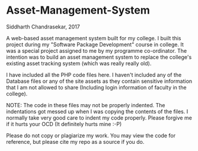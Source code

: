 # Asset-Management-System
Siddharth Chandrasekar, 2017

A web-based asset management system built for my college. I built this project during my "Software Package Development" course in college. It was
a special project assigned to me by my programme co-ordinator. The intention was to build an asset management system to replace the college's
existing asset tracking system (which was really really old).

I have included all the PHP code files here. I haven't included any of the Database files or any of the site assets as they contain sensitive information that I am not allowed to share (Including login information of faculty in the college).

NOTE: The code in these files may not be properly indented. The indentations got messed up when I was copying the contents of the files.
I normally take very good care to indent my code properly. Please forgive me if it hurts your OCD (It definitely hurts mine :-P)

Please do not copy or plagiarize my work. You may view the code for reference, but please cite my repo as a source if you do.


